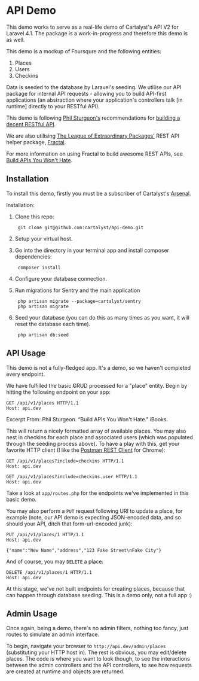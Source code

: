 # API Demo

This demo works to serve as a real-life demo of Cartalyst's API V2 for Laravel 4.1. The package is a work-in-progress and therefore this demo is as well.

This demo is a mockup of Foursqure and the following entities:

1. Places
2. Users
3. Checkins

Data is seeded to the database by Laravel's seeding. We utilise our API package for internal API requests - allowing you to build API-first applications (an abstraction where your application's controllers talk [in runtime] directly to your RESTful API).

This demo is following [Phil Sturgeon's](https://github.com/philsturgeon) recommendations for [building a decent RESTful API](http://philsturgeon.co.uk/blog/2013/07/building-a-decent-api).

We are also utilising [The League of Extraordinary Packages'](http://thephpleague.com) REST API helper package, [Fractal](https://github.com/php-loep/fractal).

For more information on using Fractal to build awesome REST APIs, see [Build APIs You Won't Hate](https://leanpub.com/build-apis-you-wont-hate).


## Installation

To install this demo, firstly you must be a subscriber of Cartalyst's [Arsenal](http://cartalyst.com/arsenal).

Installation:

1. Clone this repo:

        git clone git@github.com:cartalyst/api-demo.git

2. Setup your virtual host.

3. Go into the directory in your terminal app and install composer dependencies:

        composer install

4. Configure your database connection.

5. Run migrations for Sentry and the main application

        php artisan migrate --package=cartalyst/sentry
        php artisan migrate

6. Seed your database (you can do this as many times as you want, it will reset the database each time).

        php artisan db:seed



## API Usage

This demo is not a fully-fledged app. It's a demo, so we haven't completed every endpoint.

We have fulfilled the basic ~~C~~RUD processed for a "place" entity. Begin by hitting the following endpoint on your app:

    GET /api/v1/places HTTP/1.1
    Host: api.dev

Excerpt From: Phil Sturgeon. “Build APIs You Won't Hate.” iBooks.

This will return a nicely formatted array of available places. You may also nest in checkins for each place and associated users (which was populated through the seeding process above). To have a play with this, get your favorite HTTP client (I like the [Postman REST Client](https://chrome.google.com/webstore/detail/postman-rest-client/fdmmgilgnpjigdojojpjoooidkmcomcm?hl=en) for Chrome):

    GET /api/v1/places?include=checkins HTTP/1.1
    Host: api.dev

    GET /api/v1/places?include=checkins.user HTTP/1.1
    Host: api.dev

Take a look at `app/routes.php` for the endpoints we've implemented in this basic demo.

You may also perform a `PUT` request following URI to update a place, for example (note, our API demo is expecting JSON-encoded data, and so should your API, ditch that form-url-encoded junk):

    PUT /api/v1/places/1 HTTP/1.1
    Host: api.dev

    {"name":"New Name","address","123 Fake Street\nFake City"}

And of course, you may `DELETE` a place:

    DELETE /api/v1/places/1 HTTP/1.1
    Host: api.dev

At this stage, we've not built endpoints for creating places, because that can happen through database seeding. This is a demo only, not a full app :)

## Admin Usage

Once again, being a demo, there's no admin filters, nothing too fancy, just routes to simulate an admin interface.

To begin, navigate your browser to `http://api.dev/admin/places` (substituting your HTTP host in). The rest is obvious, you may edit/delete places. The code is where you want to look though, to see the interactions between the admin controllers and the API controllers, to see how requests are created at runtime and objects are returned.
